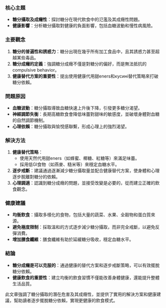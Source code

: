 ### 核心主題  
- **糖分攝取及成癮性**：探討糖分在現代飲食中的氾濫及其成癮性問題。
- **健康影響**：分析糖分攝取對健康的負面影響，包括血糖波動和慢性病風險。

### 主要觀念  
1. **糖分的普遍性和誘惑力**：糖分出現在幾乎所有加工食品中，且其誘惑力甚至超越某些毒品。
2. **糖分成癮的定義**：強調糖分成癮不僅是對糖分的偏好，而是無法抵抗的 compulsive behavior。
3. **健康替代方案的重要性**：提出使用健康代用甜eners和кусині替代策略來打破糖分依賴。

### 問題原因  
- **血糖波動**：糖分攝取導致血糖快速上升後下降，引發更多糖分渴望。
- **神經調節失衡**：長期高糖飲食會降低味蕾對甜味的敏感度，並破壞身體對血糖的自然調節機制。
- **心理依賴**：糖分攝取與愉悅感聯繫，形成心理上的強烈渴望。

### 解決方法  
1. **健康替代策略**：
   - 使用天然代用甜eners（如蜂蜜、椰糖、紅糖等）來滿足味蕾。
   - 採用低GI食物（如燕麥、糙米等）來穩定血糖水平。
2. **逐步戒斷**：建議通過逐漸減少糖分攝取量並配合健康替代方案，使身體和心理逐步脫離對糖分的依賴。
3. **心理調適**：認識到糖分成癮的問題，並接受改變是必要的，從而建立正確的飲食觀念。

### 健康建議  
- **均衡飲食**：攝取多樣化的食物，包括大量的蔬菜、水果、全穀物和蛋白質來源。
- **避免極度限制**：採取溫和的方式逐步減少糖分攝取，而非完全戒斷，以避免反彈消費。
- **增加膳食纖維**：膳食纖維有助於延緩糖分吸收，穩定血糖水平。

### 結論  
- **糖分成癮是可以克服的**：通過健康的替代方案和逐步戒斷策略，可以有效擺脫糖分依賴。
- **健康飲食的重要性**：建立均衡的飲食習慣不僅能改善身體健康，還能提升整體生活品質。

此文章強調了糖分攝取的潛在危害及其成癮性，並提供了實用的解決方案和健康建議，幫助讀者逐步擺脫糖分依賴，實現更健康的飲食模式。